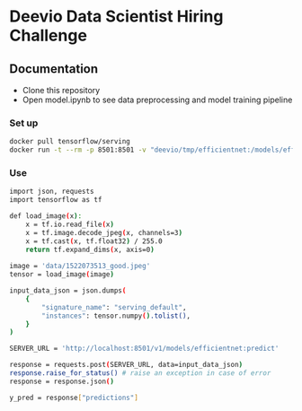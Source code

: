 # Deevio Data Scientist Hiring Challenge

## Documentation

-   Clone this repository
-   Open model.ipynb to see data preprocessing and model training pipeline  

### Set up
```bash
docker pull tensorflow/serving
docker run -t --rm -p 8501:8501 -v "deevio/tmp/efficientnet:/models/efficientnet" -e MODEL_NAME=efficientnet tensorflow/serving
```
### Use
```bash
import json, requests
import tensorflow as tf

def load_image(x):
    x = tf.io.read_file(x)
    x = tf.image.decode_jpeg(x, channels=3)
    x = tf.cast(x, tf.float32) / 255.0    
    return tf.expand_dims(x, axis=0)
    
image = 'data/1522073513_good.jpeg'
tensor = load_image(image)

input_data_json = json.dumps(
    {
        "signature_name": "serving_default", 
        "instances": tensor.numpy().tolist(),
    }
)

SERVER_URL = 'http://localhost:8501/v1/models/efficientnet:predict'

response = requests.post(SERVER_URL, data=input_data_json)
response.raise_for_status() # raise an exception in case of error
response = response.json()

y_pred = response["predictions"]
```
